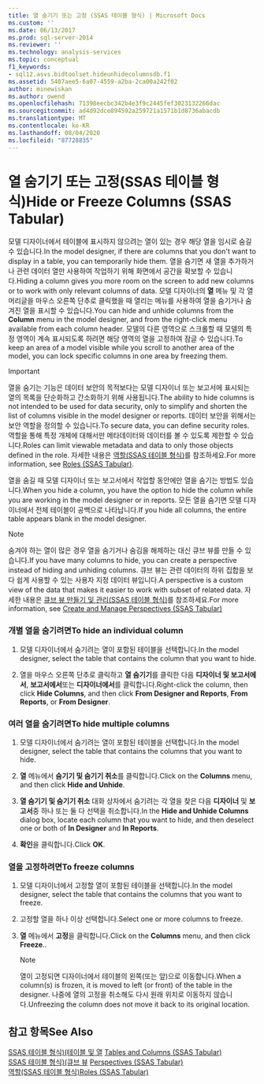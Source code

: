 ```yaml
---
title: 열 숨기기 또는 고정 (SSAS 테이블 형식) | Microsoft Docs
ms.custom: ''
ms.date: 06/13/2017
ms.prod: sql-server-2014
ms.reviewer: ''
ms.technology: analysis-services
ms.topic: conceptual
f1_keywords:
- sql12.asvs.bidtoolset.hideunhidecolumnsdb.f1
ms.assetid: 5407aee5-6a07-4559-a2ba-2ca00a242f02
author: minewiskan
ms.author: owend
ms.openlocfilehash: 71398eecbc342b4e3f9c2445fef3023132266dac
ms.sourcegitcommit: ad4d92dce894592a259721a1571b1d8736abacdb
ms.translationtype: MT
ms.contentlocale: ko-KR
ms.lasthandoff: 08/04/2020
ms.locfileid: "87728835"
---
```

# <a name="hide-or-freeze-columns-ssas-tabular"></a><span data-ttu-id="906f8-102">열 숨기기 또는 고정(SSAS 테이블 형식)</span><span class="sxs-lookup"><span data-stu-id="906f8-102">Hide or Freeze Columns (SSAS Tabular)</span></span>
  <span data-ttu-id="906f8-103">모델 디자이너에서 테이블에 표시하지 않으려는 열이 있는 경우 해당 열을 임시로 숨길 수 있습니다.</span><span class="sxs-lookup"><span data-stu-id="906f8-103">In the model designer, if there are columns that you don't want to display in a table, you can temporarily hide them.</span></span> <span data-ttu-id="906f8-104">열을 숨기면 새 열을 추가하거나 관련 데이터 열만 사용하여 작업하기 위해 화면에서 공간을 확보할 수 있습니다.</span><span class="sxs-lookup"><span data-stu-id="906f8-104">Hiding a column gives you more room on the screen to add new columns or to work with only relevant columns of data.</span></span> <span data-ttu-id="906f8-105">모델 디자이너의 **열** 메뉴 및 각 열 머리글을 마우스 오른쪽 단추로 클릭했을 때 열리는 메뉴를 사용하여 열을 숨기거나 숨겨진 열을 표시할 수 있습니다.</span><span class="sxs-lookup"><span data-stu-id="906f8-105">You can hide and unhide columns from the **Column** menu in the model designer, and from the right-click menu available from each column header.</span></span> <span data-ttu-id="906f8-106">모델의 다른 영역으로 스크롤할 때 모델의 특정 영역이 계속 표시되도록 하려면 해당 영역의 열을 고정하여 잠글 수 있습니다.</span><span class="sxs-lookup"><span data-stu-id="906f8-106">To keep an area of a model visible while you scroll to another area of the model, you can lock specific columns in one area by freezing them.</span></span>  
  
> [!IMPORTANT]  
>  <span data-ttu-id="906f8-107">열을 숨기는 기능은 데이터 보안의 목적보다는 모델 디자이너 또는 보고서에 표시되는 열의 목록을 단순화하고 간소화하기 위해 사용됩니다.</span><span class="sxs-lookup"><span data-stu-id="906f8-107">The ability to hide columns is not intended to be used for data security, only to simplify and shorten the list of columns visible in the model designer or reports.</span></span> <span data-ttu-id="906f8-108">데이터 보안을 위해서는 보안 역할을 정의할 수 있습니다.</span><span class="sxs-lookup"><span data-stu-id="906f8-108">To secure data, you can define security roles.</span></span> <span data-ttu-id="906f8-109">역할을 통해 특정 개체에 대해서만 메타데이터와 데이터를 볼 수 있도록 제한할 수 있습니다.</span><span class="sxs-lookup"><span data-stu-id="906f8-109">Roles can limit viewable metadata and data to only those objects defined in the role.</span></span> <span data-ttu-id="906f8-110">자세한 내용은 [역할&#40;SSAS 테이블 형식&#41;](roles-ssas-tabular.md)를 참조하세요.</span><span class="sxs-lookup"><span data-stu-id="906f8-110">For more information, see [Roles &#40;SSAS Tabular&#41;](roles-ssas-tabular.md).</span></span>  
  
 <span data-ttu-id="906f8-111">열을 숨길 때 모델 디자이너 또는 보고서에서 작업할 동안에만 열을 숨기는 방법도 있습니다.</span><span class="sxs-lookup"><span data-stu-id="906f8-111">When you hide a column, you have the option to hide the column while you are working in the model designer or in reports.</span></span> <span data-ttu-id="906f8-112">모든 열을 숨기면 모델 디자이너에서 전체 테이블이 공백으로 나타납니다.</span><span class="sxs-lookup"><span data-stu-id="906f8-112">If you hide all columns, the entire table appears blank in the model designer.</span></span>  
  
> [!NOTE]  
>  <span data-ttu-id="906f8-113">숨겨야 하는 열이 많은 경우 열을 숨기거나 숨김을 해제하는 대신 큐브 뷰를 만들 수 있습니다.</span><span class="sxs-lookup"><span data-stu-id="906f8-113">If you have many columns to hide, you can create a perspective instead of hiding and unhiding columns.</span></span> <span data-ttu-id="906f8-114">큐브 뷰는 관련 데이터의 하위 집합을 보다 쉽게 사용할 수 있는 사용자 지정 데이터 뷰입니다.</span><span class="sxs-lookup"><span data-stu-id="906f8-114">A perspective is a custom view of the data that makes it easier to work with subset of related data.</span></span> <span data-ttu-id="906f8-115">자세한 내용은 [큐브 뷰 만들기 및 관리&#40;SSAS 테이블 형식&#41;](perspectives-ssas-tabular.md)를 참조하세요.</span><span class="sxs-lookup"><span data-stu-id="906f8-115">For more information, see [Create and Manage Perspectives &#40;SSAS Tabular&#41;](perspectives-ssas-tabular.md)</span></span>  
  
### <a name="to-hide-an-individual-column"></a><span data-ttu-id="906f8-116">개별 열을 숨기려면</span><span class="sxs-lookup"><span data-stu-id="906f8-116">To hide an individual column</span></span>  
  
1.  <span data-ttu-id="906f8-117">모델 디자이너에서 숨기려는 열이 포함된 테이블을 선택합니다.</span><span class="sxs-lookup"><span data-stu-id="906f8-117">In the model designer, select the table that contains the column that you want to hide.</span></span>  
  
2.  <span data-ttu-id="906f8-118">열을 마우스 오른쪽 단추로 클릭하고 **열 숨기기**를 클릭한 다음 **디자이너 및 보고서에서**, **보고서에서**또는 **디자이너에서**를 클릭합니다.</span><span class="sxs-lookup"><span data-stu-id="906f8-118">Right-click the column, then click **Hide Columns**, and then click **From Designer and Reports**, **From Reports**, or **From Designer**.</span></span>  
  
### <a name="to-hide-multiple-columns"></a><span data-ttu-id="906f8-119">여러 열을 숨기려면</span><span class="sxs-lookup"><span data-stu-id="906f8-119">To hide multiple columns</span></span>  
  
1.  <span data-ttu-id="906f8-120">모델 디자이너에서 숨기려는 열이 포함된 테이블을 선택합니다.</span><span class="sxs-lookup"><span data-stu-id="906f8-120">In the model designer, select the table that contains the columns that you want to hide.</span></span>  
  
2.  <span data-ttu-id="906f8-121">**열** 메뉴에서 **숨기기 및 숨기기 취소**를 클릭합니다.</span><span class="sxs-lookup"><span data-stu-id="906f8-121">Click on the **Columns** menu, and then click **Hide and Unhide**.</span></span>  
  
3.  <span data-ttu-id="906f8-122">**열 숨기기 및 숨기기 취소** 대화 상자에서 숨기려는 각 열을 찾은 다음 **디자이너** 및 **보고서**중 하나 또는 둘 다 선택을 취소합니다.</span><span class="sxs-lookup"><span data-stu-id="906f8-122">In the **Hide and Unhide Columns** dialog box, locate each column that you want to hide, and then deselect one or both of **In Designer** and **In Reports**.</span></span>  
  
4.  <span data-ttu-id="906f8-123">**확인**을 클릭합니다.</span><span class="sxs-lookup"><span data-stu-id="906f8-123">Click **OK**.</span></span>  
  
### <a name="to-freeze-columns"></a><span data-ttu-id="906f8-124">열을 고정하려면</span><span class="sxs-lookup"><span data-stu-id="906f8-124">To freeze columns</span></span>  
  
1.  <span data-ttu-id="906f8-125">모델 디자이너에서 고정할 열이 포함된 테이블을 선택합니다.</span><span class="sxs-lookup"><span data-stu-id="906f8-125">In the model designer, select the table that contains the columns that you want to freeze.</span></span>  
  
2.  <span data-ttu-id="906f8-126">고정할 열을 하나 이상 선택합니다.</span><span class="sxs-lookup"><span data-stu-id="906f8-126">Select one or more columns to freeze.</span></span>  
  
3.  <span data-ttu-id="906f8-127">**열** 메뉴에서 **고정**을 클릭합니다.</span><span class="sxs-lookup"><span data-stu-id="906f8-127">Click on the **Columns** menu, and then click **Freeze**..</span></span>  
  
    > [!NOTE]  
    >  <span data-ttu-id="906f8-128">열이 고정되면 디자이너에서 테이블의 왼쪽(또는 앞)으로 이동합니다.</span><span class="sxs-lookup"><span data-stu-id="906f8-128">When a column(s) is frozen, it is moved to left (or front) of the table in the designer.</span></span> <span data-ttu-id="906f8-129">나중에 열의 고정을 취소해도 다시 원래 위치로 이동하지 않습니다.</span><span class="sxs-lookup"><span data-stu-id="906f8-129">Unfreezing the column does not move it back to its original location.</span></span>  
  
## <a name="see-also"></a><span data-ttu-id="906f8-130">참고 항목</span><span class="sxs-lookup"><span data-stu-id="906f8-130">See Also</span></span>  
 <span data-ttu-id="906f8-131">[SSAS 테이블 형식&#41;&#40;테이블 및 열](tables-and-columns-ssas-tabular.md) </span><span class="sxs-lookup"><span data-stu-id="906f8-131">[Tables and Columns &#40;SSAS Tabular&#41;](tables-and-columns-ssas-tabular.md) </span></span>  
 <span data-ttu-id="906f8-132">[SSAS 테이블 형식&#41;&#40;큐브 뷰](perspectives-ssas-tabular.md) </span><span class="sxs-lookup"><span data-stu-id="906f8-132">[Perspectives &#40;SSAS Tabular&#41;](perspectives-ssas-tabular.md) </span></span>  
 [<span data-ttu-id="906f8-133">역할&#40;SSAS 테이블 형식&#41;</span><span class="sxs-lookup"><span data-stu-id="906f8-133">Roles &#40;SSAS Tabular&#41;</span></span>](roles-ssas-tabular.md)  
  
  
